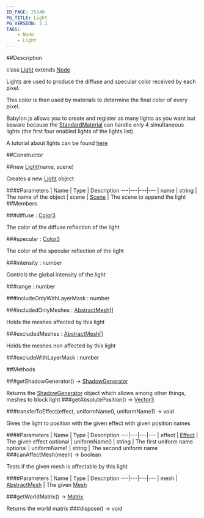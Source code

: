 ```yaml
---
ID_PAGE: 25140
PG_TITLE: Light
PG_VERSION: 2.1
TAGS:
    - Node
    - Light
---
```

##Description

class [Light](/classes/2.2/Light) extends [Node](/classes/2.2/Node)

Lights are used to produce the diffuse and specular color received by each pixel.

This color is then used by materials to determine the final color of every pixel.

Babylon.js allows you to create and register as many lights as you want but beware because the [StandardMaterial](http://doc.babylonjs.com/classes/2.2/StandardMaterial) can handle only 4 simultaneous lights (the first four enabled lights of the lights list)

A tutorial about lights can be found [here](http://doc.babylonjs.com/tutorials/06._Lights)

##Constructor

##new [Light](/classes/2.2/Light)(name, scene)

Creates a new [Light](/classes/2.2/Light) object

####Parameters
 | Name | Type | Description
---|---|---|---
 | name | string |  The name of the object
 | scene | [Scene](/classes/2.2/Scene) |  The scene to append the light
##Members

###diffuse : [Color3](/classes/2.2/Color3)

The color of the diffuse reflection of the light

###specular : [Color3](/classes/2.2/Color3)

The color of the specular reflection of the light

###intensity : number

Controls the global intensity of the light

###range : number



###includeOnlyWithLayerMask : number



###includedOnlyMeshes : [AbstractMesh](/classes/2.2/AbstractMesh)[]

Holds the meshes affected by this light

###excludedMeshes : [AbstractMesh](/classes/2.2/AbstractMesh)[]

Holds the meshes non affected by this light

###excludeWithLayerMask : number



##Methods

###getShadowGenerator() &rarr; [ShadowGenerator](/classes/2.2/ShadowGenerator)

Returns the [ShadowGenerator](/classes/2.2/ShadowGenerator) object which allows among other things, meshes to block light
###getAbsolutePosition() &rarr; [Vector3](/classes/2.2/Vector3)


###transferToEffect(effect, uniformName0, uniformName1) &rarr; void

Gives the light to position with the given effect with given position names

####Parameters
 | Name | Type | Description
---|---|---|---
 | effect | [Effect](/classes/2.2/Effect) |  The given effect
optional | uniformName0 | string |  The first uniform name
optional | uniformName1 | string |  The second uniform name
###canAffectMesh(mesh) &rarr; boolean

Tests if the given mesh is affectable by this light

####Parameters
 | Name | Type | Description
---|---|---|---
 | mesh | [AbstractMesh](/classes/2.2/AbstractMesh) |  The given [Mesh](/classes/2.2/Mesh)

###getWorldMatrix() &rarr; [Matrix](/classes/2.2/Matrix)

Returns the world matrix
###dispose() &rarr; void


